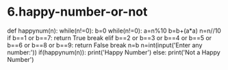 # 6.happy-number-or-not
def happynum(n):
    while(n!=0):
        b=0
        while(n!=0):
            a=n%10
            b=b+(a*a)
            n=n//10
        if b==1 or b==7:
            return True
            break 
        elif b==2 or b==3 or b==4 or b==5 or b==6 or b==8 or b==9:
            return False
            break
        n=b
n=int(input('Enter any number:'))
if(happynum(n)):
    print('Happy Number')
else:
    print('Not a Happy Number')
